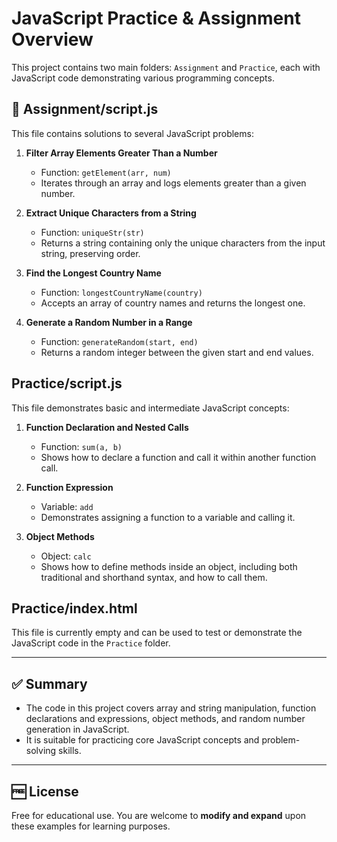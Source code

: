# JavaScript Practice & Assignment Overview

This project contains two main folders: `Assignment` and `Practice`, each with JavaScript code demonstrating various programming concepts.

## 📂 Assignment/script.js
This file contains solutions to several JavaScript problems:

1. **Filter Array Elements Greater Than a Number**
   - Function: `getElement(arr, num)`
   - Iterates through an array and logs elements greater than a given number.

2. **Extract Unique Characters from a String**
   - Function: `uniqueStr(str)`
   - Returns a string containing only the unique characters from the input string, preserving order.

3. **Find the Longest Country Name**
   - Function: `longestCountryName(country)`
   - Accepts an array of country names and returns the longest one.

4. **Generate a Random Number in a Range**
   - Function: `generateRandom(start, end)`
   - Returns a random integer between the given start and end values.

## Practice/script.js
This file demonstrates basic and intermediate JavaScript concepts:

1. **Function Declaration and Nested Calls**
   - Function: `sum(a, b)`
   - Shows how to declare a function and call it within another function call.

2. **Function Expression**
   - Variable: `add`
   - Demonstrates assigning a function to a variable and calling it.

3. **Object Methods**
   - Object: `calc`
   - Shows how to define methods inside an object, including both traditional and shorthand syntax, and how to call them.

## Practice/index.html
This file is currently empty and can be used to test or demonstrate the JavaScript code in the `Practice` folder.

---

## ✅ Summary
- The code in this project covers array and string manipulation, function declarations and expressions, object methods, and random number generation in JavaScript.
- It is suitable for practicing core JavaScript concepts and problem-solving skills.
---

## 🆓 License

Free for educational use. You are welcome to **modify and expand** upon these examples for learning purposes.